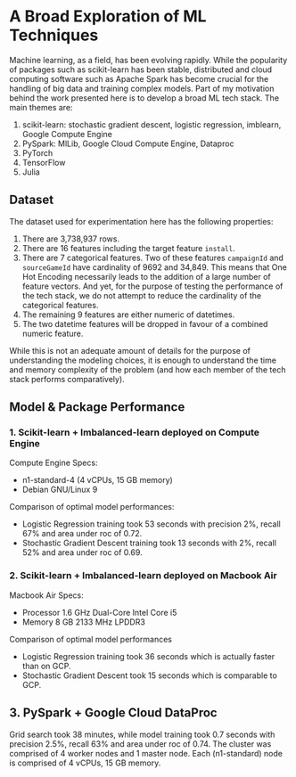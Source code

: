 # A Broad Exploration of ML Techniques
Machine learning, as a field, has been evolving rapidly. While the popularity of packages such as scikit-learn has been stable, distributed and cloud computing software such as Apache Spark has become crucial for the handling of big data and training complex models. Part of my motivation behind the work presented here is to develop a broad ML tech stack. The main themes are:

1. scikit-learn: stochastic gradient descent, logistic regression, imblearn, Google Compute Engine
2. PySpark: MlLib, Google Cloud Compute Engine, Dataproc
3. PyTorch
4. TensorFlow
5. Julia 

## Dataset
The dataset used for experimentation here has the following properties:
1. There are 3,738,937 rows.
2. There are 16 features including the target feature `install`. 
3. There are 7 categorical features. Two of these features `campaignId` and
`sourceGameId` have cardinality of 9692 and 34,849. This means that One Hot
Encoding necessarily leads to the addition of a large number of feature
vectors. And yet, for the purpose of testing the performance of the tech
stack, we do not attempt to reduce the cardinality of the categorical
features.
4. The remaining 9 features are either numeric of datetimes.
5. The two datetime features will be dropped in favour of a combined numeric
feature.

While this is not an adequate amount of details for the purpose of
understanding the modeling choices, it is enough to understand the time and
memory complexity of the problem (and how each member of the tech stack
performs comparatively).  
    

## Model & Package Performance
### 1. Scikit-learn + Imbalanced-learn deployed on Compute Engine
Compute Engine Specs:
- n1-standard-4 (4 vCPUs, 15 GB memory) 
- Debian GNU/Linux 9

Comparison of optimal model performances:
* Logistic Regression training took 53 seconds with precision 2%, recall 67%
and area under roc of 0.72.  
* Stochastic Gradient Descent training took 13 seconds with 2%, recall 52%
and area under roc of 0.69. 

### 2. Scikit-learn + Imbalanced-learn deployed on Macbook Air
Macbook Air Specs:
- Processor 1.6 GHz Dual-Core Intel Core i5
- Memory 8 GB 2133 MHz LPDDR3

Comparison of optimal model performances
* Logistic Regression training took 36 seconds which is actually faster than
 on GCP.
* Stochastic Gradient Descent took 15 seconds which is comparable to GCP.

## 3. PySpark + Google Cloud DataProc
Grid search took 38 minutes, while model training took 0.7 seconds with
precision 2.5%, recall 63% and area under roc of 0.74. The cluster was
comprised of 4 worker nodes and 1 master node. Each (n1-standard) node is
comprised of 4 vCPUs, 15 GB memory.

 
 

